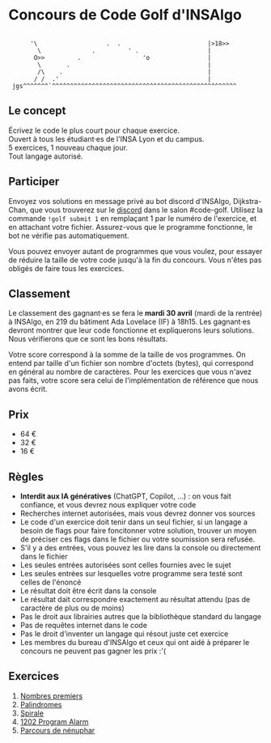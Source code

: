 # Concours de Code Golf d'INSAlgo

```text

      '\                   .  .                        |>18>>
        \              .         ' .                   |
       O>>         .                 'o                |
        \       .                                      |
        /\    .                                        |
       / /  .'                                         |
 jgs^^^^^^^`^^^^^^^^^^^^^^^^^^^^^^^^^^^^^^^^^^^^^^^^^^^^^^^^^^^
```

## Le concept

Écrivez le code le plus court pour chaque exercice.  
Ouvert à tous les étudiant·es de l'INSA Lyon et du campus.  
5 exercices, 1 nouveau chaque jour.  
Tout langage autorisé.  

## Participer

Envoyez vos solutions en message privé au bot discord d'INSAlgo, Dijkstra-Chan, que vous trouverez sur le [discord](https://discord.com/invite/fGTkMQetSC) dans le salon #code-golf. Utilisez la commande `!golf submit 1` en remplaçant 1 par le numéro de l'exercice, et en attachant votre fichier. Assurez-vous que le programme fonctionne, le bot ne vérifie pas automatiquement.

Vous pouvez envoyer autant de programmes que vous voulez, pour essayer de réduire la taille de votre code jusqu'à la fin du concours. Vous n'êtes pas obligés de faire tous les exercices.

## Classement

Le classement des gagnant·es se fera le **mardi 30 avril** (mardi de la rentrée) à INSAlgo, en 219 du bâtiment Ada Lovelace (IF) à 18h15. Les gagnant·es devront montrer que leur code fonctionne et expliquerons leurs solutions. Nous vérifierons que ce sont les bons résultats.

Votre score correspond à la somme de la taille de vos programmes. On entend par taille d'un fichier son nombre d'octets (bytes), qui correspond en général au nombre de caractères. Pour les exercices que vous n'avez pas faits, votre score sera celui de l'implémentation de référence que nous avons écrit.

## Prix

- 64 €
- 32 €
- 16 €

## Règles

- **Interdit aux IA génératives** (ChatGPT, Copilot, ...) : on vous fait confiance, et vous devrez nous expliquer votre code
- Recherches internet autorisées, mais vous devrez donner vos sources
- Le code d'un exercice doit tenir dans un seul fichier, si un langage a besoin de flags pour faire foncitonner votre solution, trouver un moyen de préciser ces flags dans le fichier ou votre soumission sera refusée.
- S'il y a des entrées, vous pouvez les lire dans la console ou directement dans le fichier
- Les seules entrées autorisées sont celles fournies avec le sujet
- Les seules entrées sur lesquelles votre programme sera testé sont celles de l'énoncé
- Le résultat doit être écrit dans la console
- Le résultat dait correspondre exactement au résultat attendu (pas de caractère de plus ou de moins)
- Pas le droit aux librairies autres que la bibliothèque standard du langage
- Pas de requêtes internet dans le code
- Pas le droit d'inventer un langage qui résout juste cet exercice
- Les membres du bureau d'INSAlgo et ceux qui ont aidé à préparer le concours ne peuvent pas gagner les prix :'(

## Exercices

1. [Nombres premiers](1%20-%20premiers/sujet.md)
2. [Palindromes](2%20-%20palindromes/sujet.md)
3. [Spirale](3%20-%20spirale/sujet.md)
4. [1202 Program Alarm](4%20-%20alarme/sujet.md)
5. [Parcours de nénuphar](5%20-%20nenuphar/sujet.md)
